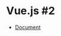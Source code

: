 # Vue.js #2
- [Document](https://docs.google.com/presentation/d/1PVSjF7oA2GJrVZ3jHAolJoGguxjP6o5OvkTBugb94us/edit#slide=id.p)

